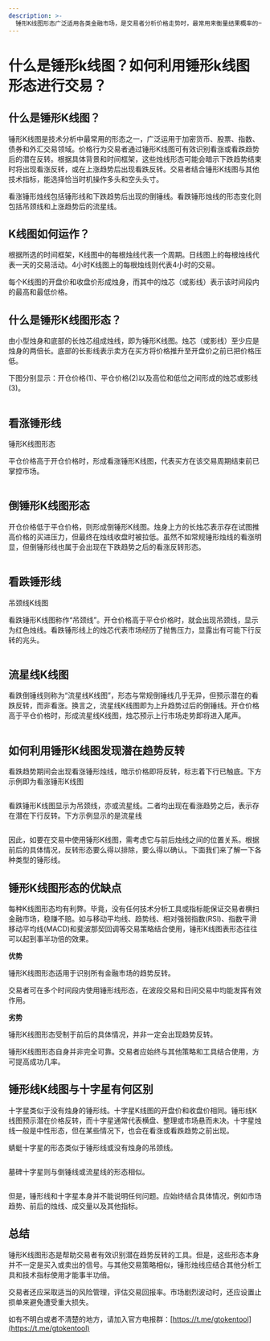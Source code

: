 ```yaml
---
description: >-
  锤形K线图形态广泛适用各类金融市场，是交易者分析价格走势时，最常用来衡量结果概率的一种K线图形态。结合基本面分析等交易方式和其他市场分析工具，锤形K线图形态能提供关于交易机会的崭新思路。本文将介绍什么是锤形K线图形态以及如何看懂它们。
---
```


# 什么是锤形k线图？如何利用锤形k线图形态进行交易？

## 什么是锤形K线图？

锤形K线图是技术分析中最常用的形态之一，广泛运用于加密货币、股票、指数、债券和外汇交易领域。价格行为交易者通过锤形K线图可有效识别看涨或看跌趋势后的潜在反转。根据具体背景和时间框架，这些烛线形态可能会暗示下跌趋势结束时将出现看涨反转，或在上涨趋势后出现看跌反转。交易者结合锤形K线图与其他技术指标，能选择恰当时机操作多头和空头头寸。

看涨锤形烛线包括锤形线和下跌趋势后出现的倒锤线。看跌锤形烛线的形态变化则包括吊颈线和上涨趋势后的流星线。

## K线图如何运作？

根据所选的时间框架，K线图中的每根烛线代表一个周期。日线图上的每根烛线代表一天的交易活动。4小时K线图上的每根烛线则代表4小时的交易。

每个K线图的开盘价和收盘价形成烛身，而其中的烛芯（或影线）表示该时间段内的最高和最低价格。

## 什么是锤形K线图形态？

由小型烛身和底部的长烛芯组成烛线，即为锤形K线图。烛芯（或影线）至少应是烛身的两倍长。底部的长影线表示卖方在买方将价格推升至开盘价之前已把价格压低。

下图分别显示：开仓价格(1)、平仓价格(2)以及高位和低位之间形成的烛芯或影线(3)。

<figure><img src="../../.gitbook/assets/1 (28).png" alt=""><figcaption></figcaption></figure>

## 看涨锤形线

锤形K线图形态

平仓价格高于开仓价格时，形成看涨锤形K线图，代表买方在该交易周期结束前已掌控市场。

<figure><img src="../../.gitbook/assets/2 (27).png" alt=""><figcaption></figcaption></figure>

## 倒锤形K线图形态

开仓价格低于平仓价格，则形成倒锤形K线图。烛身上方的长烛芯表示存在试图推高价格的买进压力，但最终在烛线收盘时被拉低。虽然不如常规锤形烛线的看涨明显，但倒锤形线也属于会出现在下跌趋势之后的看涨反转形态。

<figure><img src="../../.gitbook/assets/3 (23).png" alt=""><figcaption></figcaption></figure>

## 看跌锤形线

吊颈线K线图

看跌锤形K线图称作“吊颈线”。开仓价格高于平仓价格时，就会出现吊颈线，显示为红色烛线。看跌锤形线上的烛芯代表市场经历了抛售压力，显露出有可能下行反转的兆头。

<figure><img src="../../.gitbook/assets/4 (19).png" alt=""><figcaption></figcaption></figure>

## 流星线K线图

看跌倒锤线则称为“流星线K线图”，形态与常规倒锤线几乎无异，但预示潜在的看跌反转，而非看涨。换言之，流星线K线图即为上升趋势过后的倒锤线。开仓价格高于平仓价格时，形成流星线K线图，烛芯预示上行市场走势即将进入尾声。

<figure><img src="../../.gitbook/assets/5 (17).png" alt=""><figcaption></figcaption></figure>

## 如何利用锤形K线图发现潜在趋势反转

看跌趋势期间会出现看涨锤形烛线，暗示价格即将反转，标志着下行已触底。下方示例即为看涨锤形K线图

<figure><img src="../../.gitbook/assets/6 (17).png" alt=""><figcaption></figcaption></figure>

看跌锤形K线图显示为吊颈线，亦或流星线。二者均出现在看涨趋势之后，表示存在潜在下行反转。下方示例显示的是流星线

<figure><img src="../../.gitbook/assets/7 (13).png" alt=""><figcaption></figcaption></figure>

因此，如要在交易中使用锤形K线图，需考虑它与前后烛线之间的位置关系。根据前后的具体情况，反转形态要么得以排除，要么得以确认。下面我们来了解一下各种类型的锤形线。

## 锤形K线图形态的优缺点

每种K线图形态均有利弊。毕竟，没有任何技术分析工具或指标能保证交易者横扫金融市场，稳赚不赔。如与移动平均线、趋势线、相对强弱指数(RSI)、指数平滑移动平均线(MACD)和斐波那契回调等交易策略结合使用，锤形K线图表形态往往可以起到事半功倍的效果。

**优势**

锤形K线图形态适用于识别所有金融市场的趋势反转。

交易者可在多个时间段内使用锤形线形态，在波段交易和日间交易中均能发挥有效作用。

**劣势**

锤形K线图形态受制于前后的具体情况，并非一定会出现趋势反转。

锤形K线图形态自身并非完全可靠。交易者应始终与其他策略和工具结合使用，方可提高成功几率。

## 锤形线K线图与十字星有何区别

十字星类似于没有烛身的锤形线。十字星K线图的开盘价和收盘价相同。锤形线K线图预示潜在价格反转，而十字星通常代表横盘、整理或市场悬而未决。十字星烛线一般是中性形态，但在某些情况下，也会在看涨或看跌趋势之前出现。

蜻蜓十字星的形态类似于锤形线或没有烛身的吊颈线。

<figure><img src="../../.gitbook/assets/8 (11).png" alt=""><figcaption></figcaption></figure>

墓碑十字星则与倒锤线或流星线的形态相似。

<figure><img src="../../.gitbook/assets/9 (11).png" alt=""><figcaption></figcaption></figure>

但是，锤形线和十字星本身并不能说明任何问题。应始终结合具体情况，例如市场趋势、前后的烛线、成交量以及其他指标。

## 总结

锤形K线图形态是帮助交易者有效识别潜在趋势反转的工具。但是，这些形态本身并不一定是买入或卖出的信号。与其他交易策略相似，锤形烛线应结合其他分析工具和技术指标使用才能事半功倍。

交易者还应采取适当的风险管理，评估交易回报率。市场剧烈波动时，还应设置止损单来避免遭受重大损失。

如有不明白或者不清楚的地方，请加入官方电报群：[https://t.me/gtokentool](https://t.me/gtokentool)
